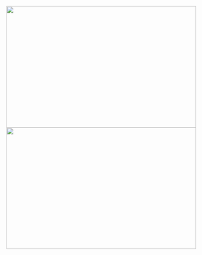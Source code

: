 <p>
  <img 
    align="left" 
    src="https://user-images.githubusercontent.com/74038190/229223156-0cbdaba9-3128-4d8e-8719-b6b4cf741b67.gif" 
    width="500" 
    height="320"  
    style="
      transform: rotate(360deg); /* 1 full rotation */
      object-fit: cover; 
      display: block; /* inline-block or block recommended for object-fit */
      border-radius: 0; /* if you want to reset border radius */
    "
  />
</p>

<p>
  <img 
    align="left" 
    src="https://user-images.githubusercontent.com/74038190/212747919-84b68444-0d81-46db-a338-7ec50e9dd4cd.gif" 
    width="500" 
    height="320" 
    style="
      transform: rotate(360deg);
      object-fit: cover;
      display: block;
    "
  />
</p>


<!--
**shiro-max/shiro-max** is a ✨ _special_ ✨ repository because its `README.md` (this file) appears on your GitHub profile.

Here are some ideas to get you started:

- 🔭 I’m currently working on ...
- 🌱 I’m currently learning ...
- 👯 I’m looking to collaborate on ...
- 🤔 I’m looking for help with ...
- 💬 Ask me about ...
- 📫 How to reach me: ...
- 😄 Pronouns: ...
- ⚡ Fun fact: ...
-->
